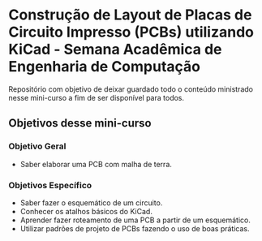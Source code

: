 # Construção de Layout de Placas de Circuito Impresso (PCBs) utilizando KiCad - Semana Acadêmica de Engenharia de Computação

Repositório com objetivo de deixar guardado todo o conteúdo ministrado nesse
mini-curso a fim de ser disponível para todos.

## Objetivos desse mini-curso

### Objetivo Geral
- Saber elaborar uma PCB com malha de terra.

### Objetivos Específico
- Saber fazer o esquemático de um circuito.
- Conhecer os atalhos básicos do KiCad.
- Aprender fazer roteamento de uma PCB a partir de um esquemático.
- Utilizar padrões de projeto de PCBs fazendo o uso de boas práticas.

